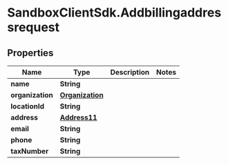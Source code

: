 # SandboxClientSdk.Addbillingaddressrequest

## Properties
Name | Type | Description | Notes
------------ | ------------- | ------------- | -------------
**name** | **String** |  | 
**organization** | [**Organization**](Organization.md) |  | 
**locationId** | **String** |  | 
**address** | [**Address11**](Address11.md) |  | 
**email** | **String** |  | 
**phone** | **String** |  | 
**taxNumber** | **String** |  | 
